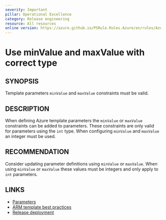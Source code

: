 ```yaml
---
severity: Important
pillar: Operational Excellence
category: Release engineering
resource: All resources
online version: https://azure.github.io/PSRule.Rules.Azure/en/rules/Azure.Template.ParameterMinMaxValue/
---
```


# Use minValue and maxValue with correct type

## SYNOPSIS

Template parameters `minValue` and `maxValue` constraints must be valid.

## DESCRIPTION

When defining Azure template parameters the `minValue` or `maxValue` constraints can be added to parameters.
These constraints are only valid for parameters using the `int` type.
When configuring `minValue` and `maxValue` an integer must be used.

## RECOMMENDATION

Consider updating parameter definitions using `minValue` or `maxValue`.
When using `minValue` or `maxValue` these values must be integers and only apply to `int` parameters.

## LINKS

- [Parameters](https://docs.microsoft.com/azure/azure-resource-manager/templates/template-syntax#parameters)
- [ARM template best practices](https://docs.microsoft.com/azure/azure-resource-manager/templates/template-best-practices#general-recommendations-for-parameters)
- [Release deployment](https://learn.microsoft.com/azure/architecture/framework/devops/release-engineering-cd#automation)
